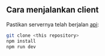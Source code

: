 ## Cara menjalankan client

Pastikan servernya telah berjalan [api](https://github.com/fardz2/smart-library-api):

```bash
git clone <this repository>
npm install
npm run dev

```
